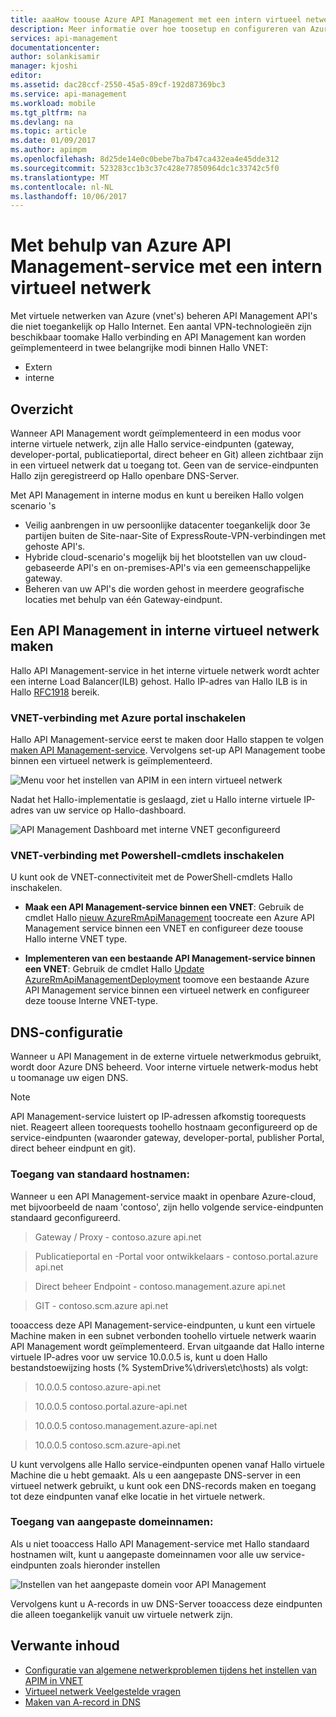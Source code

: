 ```yaml
---
title: aaaHow toouse Azure API Management met een intern virtueel netwerk | Microsoft Docs
description: Meer informatie over hoe toosetup en configureren van Azure API Management in intern virtueel netwerk.
services: api-management
documentationcenter: 
author: solankisamir
manager: kjoshi
editor: 
ms.assetid: dac28ccf-2550-45a5-89cf-192d87369bc3
ms.service: api-management
ms.workload: mobile
ms.tgt_pltfrm: na
ms.devlang: na
ms.topic: article
ms.date: 01/09/2017
ms.author: apimpm
ms.openlocfilehash: 8d25de14e0c0bebe7ba7b47ca432ea4e45dde312
ms.sourcegitcommit: 523283cc1b3c37c428e77850964dc1c33742c5f0
ms.translationtype: MT
ms.contentlocale: nl-NL
ms.lasthandoff: 10/06/2017
---
```

# <a name="using-azure-api-management-service-with-internal-virtual-network"></a>Met behulp van Azure API Management-service met een intern virtueel netwerk
Met virtuele netwerken van Azure (vnet's) beheren API Management API's die niet toegankelijk op Hallo Internet. Een aantal VPN-technologieën zijn beschikbaar toomake Hallo verbinding en API Management kan worden geïmplementeerd in twee belangrijke modi binnen Hallo VNET:
* Extern
* interne

## <a name="overview"> </a>Overzicht
Wanneer API Management wordt geïmplementeerd in een modus voor interne virtuele netwerk, zijn alle Hallo service-eindpunten (gateway, developer-portal, publicatieportal, direct beheer en Git) alleen zichtbaar zijn in een virtueel netwerk dat u toegang tot. Geen van de service-eindpunten Hallo zijn geregistreerd op Hallo openbare DNS-Server.

Met API Management in interne modus en kunt u bereiken Hallo volgen scenario 's
* Veilig aanbrengen in uw persoonlijke datacenter toegankelijk door 3e partijen buiten de Site-naar-Site of ExpressRoute-VPN-verbindingen met gehoste API's.
* Hybride cloud-scenario's mogelijk bij het blootstellen van uw cloud-gebaseerde API's en on-premises-API's via een gemeenschappelijke gateway.
* Beheren van uw API's die worden gehost in meerdere geografische locaties met behulp van één Gateway-eindpunt. 

## <a name="enable-vpn"></a>Een API Management in interne virtueel netwerk maken
Hallo API Management-service in het interne virtuele netwerk wordt achter een interne Load Balancer(ILB) gehost. Hallo IP-adres van Hallo ILB is in Hallo [RFC1918](http://www.faqs.org/rfcs/rfc1918.html) bereik.  

### <a name="enable-vnet-connection-using-azure-portal"></a>VNET-verbinding met Azure portal inschakelen
Hallo API Management-service eerst te maken door Hallo stappen te volgen [maken API Management-service][Create API Management service]. Vervolgens set-up API Management toobe binnen een virtueel netwerk is geïmplementeerd.

![Menu voor het instellen van APIM in een intern virtueel netwerk][api-management-using-internal-vnet-menu]

Nadat het Hallo-implementatie is geslaagd, ziet u Hallo interne virtuele IP-adres van uw service op Hallo-dashboard.

![API Management Dashboard met interne VNET geconfigureerd][api-management-internal-vnet-dashboard]

### <a name="enable-vnet-connection-using-powershell-cmdlets"></a>VNET-verbinding met Powershell-cmdlets inschakelen
U kunt ook de VNET-connectiviteit met de PowerShell-cmdlets Hallo inschakelen.

* **Maak een API Management-service binnen een VNET**: Gebruik de cmdlet Hallo [nieuw AzureRmApiManagement](/powershell/module/azurerm.apimanagement/new-azurermapimanagement) toocreate een Azure API Management service binnen een VNET en configureer deze toouse Hallo interne VNET type.

* **Implementeren van een bestaande API Management-service binnen een VNET**: Gebruik de cmdlet Hallo [Update AzureRmApiManagementDeployment](/powershell/module/azurerm.apimanagement/update-azurermapimanagementdeployment) toomove een bestaande Azure API Management service binnen een virtueel netwerk en configureer deze toouse Interne VNET-type.

## <a name="apim-dns-configuration"></a>DNS-configuratie
Wanneer u API Management in de externe virtuele netwerkmodus gebruikt, wordt door Azure DNS beheerd. Voor interne virtuele netwerk-modus hebt u toomanage uw eigen DNS.

> [!NOTE]
> API Management-service luistert op IP-adressen afkomstig toorequests niet. Reageert alleen toorequests toohello hostnaam geconfigureerd op de service-eindpunten (waaronder gateway, developer-portal, publisher Portal, direct beheer eindpunt en git).

### <a name="access-on-default-host-names"></a>Toegang van standaard hostnamen:
Wanneer u een API Management-service maakt in openbare Azure-cloud, met bijvoorbeeld de naam 'contoso', zijn hello volgende service-eindpunten standaard geconfigureerd.

>   Gateway / Proxy - contoso.azure api.net

> Publicatieportal en -Portal voor ontwikkelaars - contoso.portal.azure api.net

> Direct beheer Endpoint - contoso.management.azure api.net

>   GIT - contoso.scm.azure api.net

tooaccess deze API Management-service-eindpunten, u kunt een virtuele Machine maken in een subnet verbonden toohello virtuele netwerk waarin API Management wordt geïmplementeerd. Ervan uitgaande dat Hallo interne virtuele IP-adres voor uw service 10.0.0.5 is, kunt u doen Hallo bestandstoewijzing hosts (% SystemDrive%\drivers\etc\hosts) als volgt:

> 10.0.0.5 contoso.azure-api.net

> 10.0.0.5 contoso.portal.azure-api.net

> 10.0.0.5 contoso.management.azure-api.net

> 10.0.0.5 contoso.scm.azure-api.net

U kunt vervolgens alle Hallo service-eindpunten openen vanaf Hallo virtuele Machine die u hebt gemaakt. Als u een aangepaste DNS-server in een virtueel netwerk gebruikt, u kunt ook een DNS-records maken en toegang tot deze eindpunten vanaf elke locatie in het virtuele netwerk. 

### <a name="access-on-custom-domain-names"></a>Toegang van aangepaste domeinnamen:
Als u niet tooaccess Hallo API Management-service met Hallo standaard hostnamen wilt, kunt u aangepaste domeinnamen voor alle uw service-eindpunten zoals hieronder instellen

![Instellen van het aangepaste domein voor API Management][api-management-custom-domain-name]

Vervolgens kunt u A-records in uw DNS-Server tooaccess deze eindpunten die alleen toegankelijk vanuit uw virtuele netwerk zijn.

## <a name="related-content"></a>Verwante inhoud
* [Configuratie van algemene netwerkproblemen tijdens het instellen van APIM in VNET][Common Network Configuration Issues]
* [Virtueel netwerk Veelgestelde vragen](../virtual-network/virtual-networks-faq.md)
* [Maken van A-record in DNS](https://msdn.microsoft.com/en-us/library/bb727018.aspx)

[api-management-using-internal-vnet-menu]: ./media/api-management-using-with-internal-vnet/api-management-internal-vnet-menu.png
[api-management-internal-vnet-dashboard]: ./media/api-management-using-with-internal-vnet/api-management-internal-vnet-dashboard.png
[api-management-custom-domain-name]: ./media/api-management-using-with-internal-vnet/api-management-custom-domain-name.png

[Create API Management service]: api-management-get-started.md#create-service-instance
[Common Network Configuration Issues]: api-management-using-with-vnet.md#network-configuration-issues
